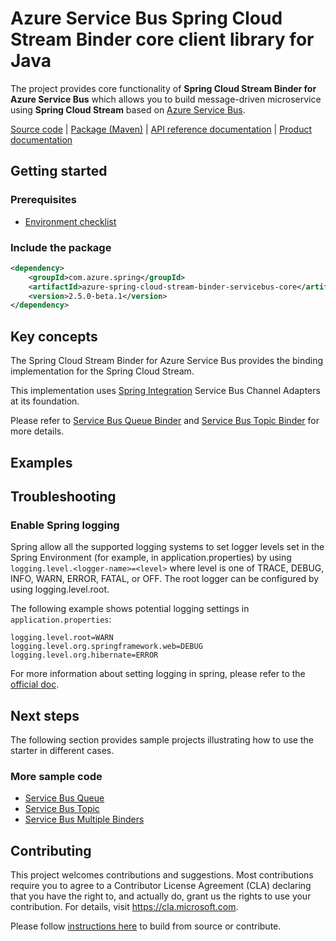 # Azure Service Bus Spring Cloud Stream Binder core client library for Java

The project provides core functionality of **Spring Cloud Stream Binder for Azure Service Bus** which allows you to build message-driven 
microservice using **Spring Cloud Stream** based on [Azure Service Bus][azure_service_bus].

[Source code][src_code] | [Package (Maven)][package] | [API reference documentation][refdocs] | [Product documentation][docs]

## Getting started

### Prerequisites
- [Environment checklist][environment_checklist]

### Include the package
[//]: # ({x-version-update-start;com.azure.spring:azure-spring-cloud-stream-binder-servicebus-core;current})
```xml
<dependency>
    <groupId>com.azure.spring</groupId>
    <artifactId>azure-spring-cloud-stream-binder-servicebus-core</artifactId>
    <version>2.5.0-beta.1</version>
</dependency>
```
[//]: # ({x-version-update-end})


## Key concepts
The Spring Cloud Stream Binder for Azure Service Bus provides the binding implementation for the Spring Cloud Stream.

This implementation uses [Spring Integration][spring_integration] Service Bus Channel Adapters at its foundation. 

Please refer to [Service Bus Queue Binder][service_bus_queue_binder] and [Service Bus Topic Binder][service_bus_topic_binder] for more details.

## Examples


## Troubleshooting

### Enable Spring logging
Spring allow all the supported logging systems to set logger levels set in the Spring Environment (for example, in application.properties) by using 
`logging.level.<logger-name>=<level>` where level is one of TRACE, DEBUG, INFO, WARN, ERROR, FATAL, or OFF. 
The root logger can be configured by using logging.level.root.

The following example shows potential logging settings in `application.properties`:

```
logging.level.root=WARN
logging.level.org.springframework.web=DEBUG
logging.level.org.hibernate=ERROR
```

For more information about setting logging in spring, please refer to the [official doc][spring_boot_logging].

## Next steps
The following section provides sample projects illustrating how to use the starter in different cases.

### More sample code
- [Service Bus Queue][spring_cloud_stream_binder_service_bus_queue]
- [Service Bus Topic][spring_cloud_stream_binder_service_bus_topic]
- [Service Bus Multiple Binders][spring_cloud_stream_binder_service_bus_multiple_binders]

## Contributing
This project welcomes contributions and suggestions.  Most contributions require you to agree to a Contributor License Agreement (CLA) declaring that you have the right to, and actually do, grant us the rights to use your contribution. For details, visit https://cla.microsoft.com.

Please follow [instructions here][contributing_md] to build from source or contribute.

<!-- Link -->
[azure_service_bus]: https://azure.microsoft.com/services/service-bus/
[contributing_md]: https://github.com/Azure/azure-sdk-for-java/tree/master/sdk/spring/CONTRIBUTING.md
[docs]: https://docs.microsoft.com/azure/developer/java/spring-framework/configure-spring-cloud-stream-binder-java-app-with-service-bus
[package]: https://mvnrepository.com/artifact/com.microsoft.azure/spring-cloud-azure-servicebus-stream-binder-core
[refdocs]: https://azure.github.io/azure-sdk-for-java/springcloud.html#azure-spring-cloud-stream-binder-servicebus-core
[spring_boot_logging]: https://docs.spring.io/spring-boot/docs/current/reference/html/features.html#features.logging
[service_bus_queue_binder]: https://github.com/Azure/azure-sdk-for-java/tree/master/sdk/spring/azure-spring-cloud-stream-binder-servicebus-queue
[service_bus_topic_binder]: https://github.com/Azure/azure-sdk-for-java/tree/master/sdk/spring/azure-spring-cloud-stream-binder-servicebus-topic
[spring_cloud_stream_binder_service_bus_multiple_binders]: https://github.com/Azure/azure-sdk-for-java/tree/master/sdk/spring/azure-spring-boot-samples/azure-spring-cloud-sample-servicebus-queue-multibinders
[spring_cloud_stream_binder_service_bus_queue]: https://github.com/Azure/azure-sdk-for-java/tree/master/sdk/spring/azure-spring-boot-samples/azure-spring-cloud-sample-servicebus-queue-binder
[spring_cloud_stream_binder_service_bus_topic]: https://github.com/Azure/azure-sdk-for-java/tree/master/sdk/spring/azure-spring-boot-samples/azure-spring-cloud-sample-servicebus-topic-binder
[spring_integration]: https://spring.io/projects/spring-integration
[src_code]: https://github.com/Azure/azure-sdk-for-java/tree/master/sdk/spring/azure-spring-cloud-stream-binder-servicebus-core
[environment_checklist]: https://github.com/Azure/azure-sdk-for-java/blob/master/sdk/spring/ENVIRONMENT_CHECKLIST.md#ready-to-run-checklist

